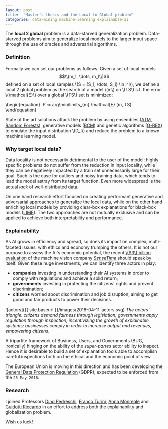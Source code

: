 ```yaml
---
layout: post
title:  "Master's thesis and the Local to Global problem"
categories: data-mining machine-learning explainable-ai
---
```



The **local 2 global** problem is a data-starved generalization problem. Data-starved problems aim to generalize local models to the larger input space through the use of oracles and adversarial algorithms. 



### Definition

Formally we can set our problems as follows. Given a set of local models $$\\(m_1, \dots, m_l​\\)$$ defined on a set of local samples \\(S = \{S_1, \dots, S_l\} \in I^l\\), we define a local 2 global problem as the search of a model \\(m​\\) on \\(TS\\) s.t. the error \\(\mathcal{E}\\) over a global \\(TS​\\) set is minimized:

\begin{equation}
​	P := arg\min\limits_{m} \mathcal{E} (m, TS).
\end{equation}

State of the art solutions attack the problem by using ensembles ([ATM](https://arxiv.org/abs/1606.05390), [Random Forests](https://link.springer.com/article/10.1023/A:1010933404324)), generative models ([BCM](http://papers.nips.cc/paper/5313-the-bayesian-case-model-a-generative-approach-for-case-based-reasoning-and-prototype-classification)) and genetic algorithms ([G-REX](https://www.sciencedirect.com/science/article/pii/S0362546X96002672)) to emulate the input distribution \\(D_I\\) and reduce the problem to a known machine learning model.



### Why target local data?

Data locality is not necessarily detrimental to the user of the model: highly specific problems do not suffer from the reduction in input locality, while they can be negatively impacted by a train set unnecessarily large for their goal. Such is the case for outliers and noisy training data, which tends to lead the model astray from its target function. Even more widespread is the actual _lack_ of well-distributed data.

On one hand research effort focused on creating performant generative and adversarial approaches to generalize the local data, while on the other hand enriching local models by providing clear-box explanations for black-box models ([LIME](https://dl.acm.org/citation.cfm?id=2939778)). The two approaches are not mutually exclusive and can be applied to achieve both interpretability and performance.


### Explainability

As AI grows in efficiency and spread, so does its impact on complex, multi-faceted issues, with ethics and economy trumping the others. It is not our purpose to assess the AI's economic potential, the recent [\\($3\\) billion evaluation](https://www.bloomberg.com/news/articles/2018-04-09/sensetime-snags-alibaba-funding-at-a-record-3-billion-valuation) of the machine vision company [*SenseTime*](https://www.sensetime.com/) should speak by itself.
Given these huge investments, we can identify three actors in play:

- **companies** investing in understanding their AI systems in order to comply with regulations and achieve a solid return;
- **governments** investing in protecting the citizens' rights and prevent discrimination;
- **citizens** worried about discrimination and job disruption, aiming to get good and fair products to power their decisions.

![actors]({{ site.baseurl }}/images/2018-04-11-actors.svg)
*The actors' triangle: citizens demand fairness through legislation; governments apply regulation through inspection, incentivizing the growth of explainable systems; businesses comply in order to increase output and revenues, empowering citizens*.

A tripartite framework of Business, Users, and Governments (BUG, ironically) hinging on the ability of the _super-partes_ actor ability to inspect. Hence it is desirable to build a set of explanation tools able to accomplish careful inspections both on the ethical and the economic point of view.

The European Union is moving in this direction and has been developing the [General Data Protection Regulation](https://www.eugdpr.org/) (GDPR), expected to be enforced from the `25 May 2018`.


### Research

I joined Professors [Dino Pedreschi](http://kdd.isti.cnr.it/people/pedreschi-dino), [Franco Turini](http://kdd.isti.cnr.it/people/turini-franco), [Anna Monreale](http://kdd.isti.cnr.it/people/monreale-anna) and [Guidotti Riccardo](http://kdd.isti.cnr.it/people/riccardo-guidotti) in an effort to address both the explainability and globalization problem.

Wish us luck!